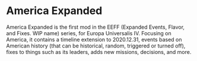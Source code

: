 # America Expanded
America Expanded is the first mod in the EEFF (Expanded Events, Flavor, and Fixes. WIP name) series, for Europa Universalis IV. Focusing on America, it contains a timeline extension to 2020.12.31, events based on American history (that can be historical, random, triggered or turned off), fixes to things such as its leaders, adds new missions, decisions, and more.
